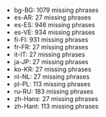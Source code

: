 - bg-BG: 1079 missing phrases
- es-AR: 27 missing phrases
- es-ES: 946 missing phrases
- es-VE: 934 missing phrases
- fi-FI: 931 missing phrases
- fr-FR: 27 missing phrases
- it-IT: 27 missing phrases
- ja-JP: 27 missing phrases
- ko-KR: 27 missing phrases
- nl-NL: 27 missing phrases
- pl-PL: 113 missing phrases
- ru-RU: 183 missing phrases
- zh-Hans: 27 missing phrases
- zh-Hant: 113 missing phrases
